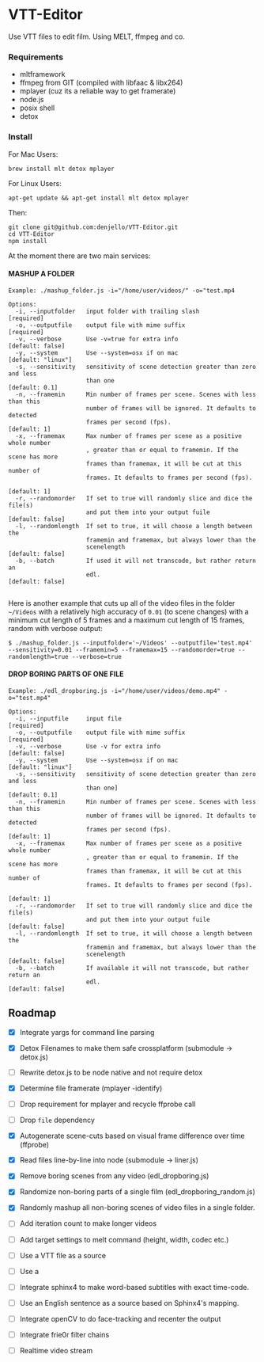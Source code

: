 # VTT-Editor

Use VTT files to edit film. Using MELT, ffmpeg and co.

### Requirements

- mltframework
- ffmpeg from GIT (compiled with libfaac & libx264)
- mplayer (cuz its a reliable way to get framerate)
- node.js
- posix shell
- detox 

### Install

For Mac Users:
```
brew install mlt detox mplayer
```

For Linux Users:
```
apt-get update && apt-get install mlt detox mplayer
```

Then:
```
git clone git@github.com:denjello/VTT-Editor.git
cd VTT-Editor
npm install
```

At the moment there are two main services:

#### MASHUP A FOLDER
```
Example: ./mashup_folder.js -i="/home/user/videos/" -o="test.mp4

Options:
  -i, --inputfolder   input folder with trailing slash                [required]
  -o, --outputfile    output file with mime suffix                    [required]
  -v, --verbose       Use -v=true for extra info                [default: false]
  -y, --system        Use --system=osx if on mac              [default: "linux"]
  -s, --sensitivity   sensitivity of scene detection greater than zero and less
                      than one                                    [default: 0.1]
  -n, --framemin      Min number of frames per scene. Scenes with less than this
                      number of frames will be ignored. It defaults to detected
                      frames per second (fps).                      [default: 1]
  -x, --framemax      Max number of frames per scene as a positive whole number
                      , greater than or equal to framemin. If the scene has more
                      frames than framemax, it will be cut at this number of
                      frames. It defaults to frames per second (fps).
                                                                    [default: 1]
  -r, --randomorder   If set to true will randomly slice and dice the file(s)
                      and put them into your output fuile       [default: false]
  -l, --randomlength  If set to true, it will choose a length between the
                      framemin and framemax, but always lower than the
                      scenelength                               [default: false]
  -b, --batch         If used it will not transcode, but rather return an
                      edl.                                      [default: false]


```


Here is another example that cuts up all of the video files in the folder `~/Videos` with a relatively high accuracy of `0.01` (to scene changes) with a minimum cut length of 5 frames and a maximum cut length of 15 frames, random with verbose output:

`
$ ./mashup_folder.js --inputfolder='~/Videos' --outputfile='test.mp4' --sensitivity=0.01 --framemin=5 --framemax=15 --randomorder=true --randomlength=true --verbose=true
`

#### DROP BORING PARTS OF ONE FILE
```
Example: ./edl_dropboring.js -i="/home/user/videos/demo.mp4" -o="test.mp4"

Options:
  -i, --inputfile     input file                                      [required]
  -o, --outputfile    output file with mime suffix                    [required]
  -v, --verbose       Use -v for extra info                     [default: false]
  -y, --system        Use --system=osx if on mac              [default: "linux"]
  -s, --sensitivity   sensitivity of scene detection greater than zero and less
                      than one]                                   [default: 0.1]
  -n, --framemin      Min number of frames per scene. Scenes with less than this
                      number of frames will be ignored. It defaults to detected
                      frames per second (fps).                      [default: 1]
  -x, --framemax      Max number of frames per scene as a positive whole number
                      , greater than or equal to framemin. If the scene has more
                      frames than framemax, it will be cut at this number of
                      frames. It defaults to frames per second (fps).
                                                                    [default: 1]
  -r, --randomorder   If set to true will randomly slice and dice the file(s)
                      and put them into your output fuile       [default: false]
  -l, --randomlength  If set to true, it will choose a length between the
                      framemin and framemax, but always lower than the
                      scenelength                               [default: false]
  -b, --batch         If available it will not transcode, but rather return an
                      edl.                                      [default: false]
```



## Roadmap

- [x] Integrate yargs for command line parsing
- [x] Detox Filenames to make them safe crossplatform (submodule → detox.js)
- [ ] Rewrite detox.js to be node native and not require detox
- [x] Determine file framerate (mplayer -identify)
- [ ] Drop requirement for mplayer and recycle ffprobe call
- [ ] Drop `file` dependency 
- [x] Autogenerate scene-cuts based on visual frame difference over time (ffprobe)
- [x] Read files line-by-line into node (submodule → liner.js)
- [x] Remove boring scenes from any video (edl_dropboring.js)
- [x] Randomize non-boring parts of a single film (edl_dropboring_random.js)
- [x] Randomly mashup all non-boring scenes of video files in a single folder.
- [ ] Add iteration count to make longer videos
- [ ] Add target settings to melt command (height, width, codec etc.)
- [ ] Use a VTT file as a source
- [ ] Use a 
- [ ] Integrate sphinx4 to make word-based subtitles with exact time-code.
- [ ] Use an English sentence as a source based on Sphinx4's mapping.
- [ ] Integrate openCV to do face-tracking and recenter the output
- [ ] Integrate frie0r filter chains
- [ ] Realtime video stream
 